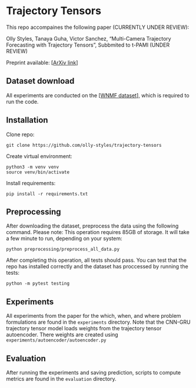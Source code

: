 # Trajectory Tensors

This repo accompaines the following paper (CURRENTLY UNDER REVIEW):

Olly Styles, Tanaya Guha, Victor Sanchez, “Multi-Camera Trajectory Forecasting with Trajectory Tensors”, Subbmited to t-PAMI (UNDER REVIEW)

Preprint available: [[ArXiv link](https://arxiv.org/pdf/2108.04694.pdf)]

## Dataset download

All experiments are conducted on the [[WNMF dataset](https://github.com/olly-styles/Multi-Camera-Trajectory-Forecasting)], which is required to run the code.

## Installation

Clone repo:
```
git clone https://github.com/olly-styles/trajectory-tensors
```

Create virtual environment:
```
python3 -m venv venv
source venv/bin/activate
```

Install requirements:
```
pip install -r requirements.txt
```

## Preprocessing
After downloading the dataset, preprocess the data using the following command. Please note: This operation requires 85GB of storage. It will take a few minute to run, depending on your system:
```
python preprocessing/preprocess_all_data.py
```

After completing this operation, all tests should pass. You can test that the repo has installed correctly and the dataset has proccessed by running the tests:
```
python -m pytest testing
```

## Experiments
All experiments from the paper for the which, when, and where problem formulations are found in the ```experiments``` directory. Note that the CNN-GRU trajectory tensor model loads weights from the trajectory tensor autoencoder. There weights are created using ```experiments/autoencoder/autoencoder.py```

## Evaluation
After running the experiments and saving prediction, scripts to compute metrics are found in the ```evaluation``` directory.
